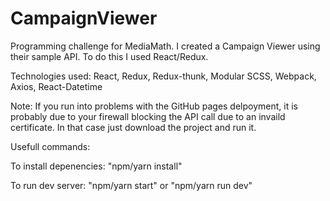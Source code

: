 # CampaignViewer
Programming challenge for MediaMath. I created a Campaign Viewer using their sample API. To do this I used React/Redux.

Technologies used: React, Redux, Redux-thunk, Modular SCSS, Webpack, Axios, React-Datetime

Note: If you run into problems with the GitHub pages delpoyment, it is probably due to your firewall blocking the API call due to an invaild certificate. In that case just download the project and run it.

Usefull commands:

To install depenencies: "npm/yarn install"

To run dev server: "npm/yarn start" or "npm/yarn run dev"
